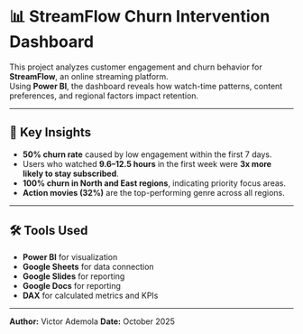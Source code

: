 # 📊 StreamFlow Churn Intervention Dashboard

This project analyzes customer engagement and churn behavior for **StreamFlow**, an online streaming platform.  
Using **Power BI**, the dashboard reveals how watch-time patterns, content preferences, and regional factors impact retention.

---

## 🚀 Key Insights
- **50% churn rate** caused by low engagement within the first 7 days.  
- Users who watched **9.6–12.5 hours** in the first week were **3x more likely to stay subscribed**.  
- **100% churn in North and East regions**, indicating priority focus areas.  
- **Action movies (32%)** are the top-performing genre across all regions.

---

## 🛠️ Tools Used
- **Power BI** for visualization  
- **Google Sheets** for data connection
- **Google Slides** for reporting
- **Google Docs** for reporting
- **DAX** for calculated metrics and KPIs  

---

**Author:** Victor Ademola 
**Date:** October 2025  
